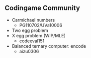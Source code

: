 ## Codingame Community

- Carmichael numbers
  - PG110702/UVa10006
- Two egg problem
- X egg problem (WIP/MLE)
  - codeeval151
- Balanced ternary computer: encode
  - aizu0306
